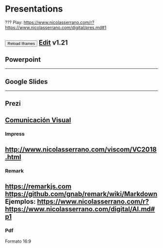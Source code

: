 # Presentations
???
Play: https://www.nicolasserrano.com/r?https://www.nicolasserrano.com/digital/pres.md#1

<button onclick="reloadIframes()">Reload Iframes</button>
[Edit](https://github.com/nicolasserrano/digital/edit/master/pres.md)
v1.21
---
## Powerpoint

---
## Google Slides
---
## Prezi
[Comunicación Visual](http://prezi.com/mtzl27pq3dl-/sessions-of-visual-communication-at-tecnun/?utm_campaign=share&utm_medium=copy)
---
### Impress
http://www.nicolasserrano.com/viscom/VC2018.html
---
### Remark
https://remarkjs.com
https://github.com/gnab/remark/wiki/Markdown
Ejemplos:
https://www.nicolasserrano.com/r?https://www.nicolasserrano.com/digital/AI.md#p1
---
### Pdf
Formato 16:9
